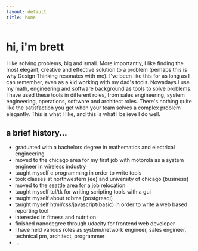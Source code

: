 ```yaml
---
layout: default
title: home
---
```


# hi, i'm brett
I like solving problems, big and small. More importantly, I like finding the most elegant, creative and effective solution to a problem (perhaps this is why Design Thinking resonates with me). I've been like this for as long as I can remember, even as a kid working with my dad's tools. Nowadays I use my math, engineering and software background as tools to solve problems. I have used these tools in different roles, from sales engineering, system engineering, operations, software and architect roles. There's nothing quite like the satisfaction you get when your team solves a complex problem elegantly. This is what I like, and this is what I believe I do well.


## a brief history...
* graduated with a bachelors degree in mathematics and electrical engineering
* moved to the chicago area for my first job with motorola as a system engineer in wireless industry
* taught myself c programming in order to write tools
* took classes at northwestern (ee) and university of chicago (business)
* moved to the seattle area for a job relocation
* taught myself tcl/tk for writing scripting tools with a gui
* taught myself about rdbms (postgresql)
* taught myself html/css/javascript(basic) in order to write a web based reporting tool
* interested in fitness and nutrition
* finished nanodegree through udacity for frontend web developer
* I have held various roles as system/network engineer, sales engineer, technical pm, architect, programmer
* ...
